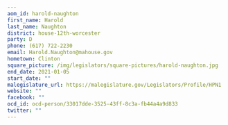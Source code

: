 ```yaml
---
aom_id: harold-naughton
first_name: Harold
last_name: Naughton
district: house-12th-worcester
party: D
phone: (617) 722-2230
email: Harold.Naughton@mahouse.gov
hometown: Clinton
square_picture: /img/legislators/square-pictures/harold-naughton.jpg
end_date: 2021-01-05
start_date: ""
malegislature_url: https://malegislature.gov/Legislators/Profile/HPN1
website: ""
facebook: ""
ocd_id: ocd-person/33017dde-3525-43ff-8c3a-fb44a4a9d833
twitter: ""
---
```

